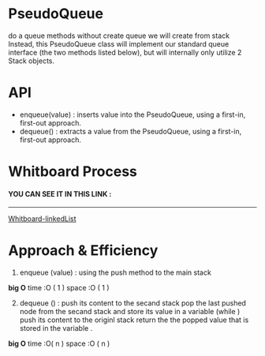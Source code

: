 # PseudoQueue
  do a queue methods without create queue we will create from stack Instead, this PseudoQueue class will implement our standard queue interface (the two methods listed below), but will internally only utilize 2 Stack objects.


  # API
* enqueue(value) : inserts value into the PseudoQueue, using a first-in, first-out approach.
* dequeue() : extracts a value from the PseudoQueue, using a first-in, first-out approach.



# Whitboard Process
 #### YOU CAN SEE IT IN THIS LINK :
 --------------------------------------------------------
 [Whitboard-linkedList](https://app.mural.co/t/linkedlist8916/m/linkedlist8916/1625915726901/15f4e1124e8f34dcd8b89d7b0a69997ce16a9a2f?sender=ud5e9721dc2df00862ec99522)


 
# Approach & Efficiency
1. enqueue (value) :
using the push method to the main stack

**big O**
time :O ( 1 )
space :O ( 1 )



2. dequeue () :
push its content to the secand  stack
pop the last pushed node from the secand stack and store its value in a variable
(while )
push its content to the originl  stack
return the the popped value that is stored in the variable .


**big O**
time :O( n )
space :O ( n )